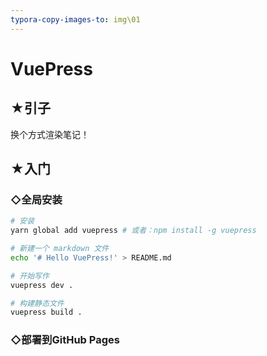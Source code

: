 ```yaml
---
typora-copy-images-to: img\01
---
```


# VuePress

## ★引子

换个方式渲染笔记！

## ★入门

### ◇全局安装

```bash
# 安装
yarn global add vuepress # 或者：npm install -g vuepress

# 新建一个 markdown 文件
echo '# Hello VuePress!' > README.md

# 开始写作
vuepress dev .

# 构建静态文件
vuepress build .
```

### ◇部署到GitHub Pages



